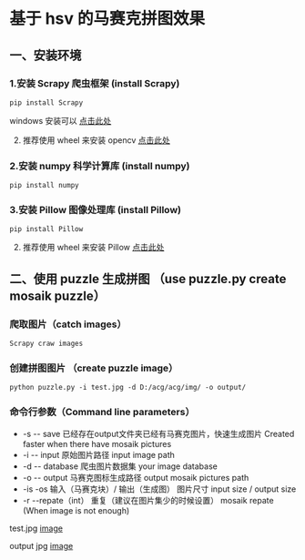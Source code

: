 # 基于 hsv 的马赛克拼图效果

## 一、安装环境

### 1.安装 Scrapy 爬虫框架  (install Scrapy)


`pip install Scrapy`


windows 安装可以 [点击此处]("https://sourceforge.net/projects/pywin32/")



2. 推荐使用 wheel 来安装 opencv [点击此处]("https://www.lfd.uci.edu/~gohlke/pythonlibs/")



### 2.安装 numpy 科学计算库 (install numpy)


`pip install numpy`


### 3.安装 Pillow 图像处理库 (install Pillow)

`pip install Pillow`

2. 推荐使用 wheel 来安装 Pillow [点击此处]("https://www.lfd.uci.edu/~gohlke/pythonlibs/")


## 二、使用 puzzle 生成拼图 （use puzzle.py create mosaik puzzle）

### 爬取图片（catch images）

`Scrapy craw images`

### 创建拼图图片 （create puzzle image）

`python puzzle.py -i test.jpg -d D:/acg/acg/img/ -o output/`

### 命令行参数（Command line parameters）

* -s -- save  已经存在output文件夹已经有马赛克图片，快速生成图片 Created faster when there have  mosaik pictures
* -i -- input 原始图片路径 input image path
* -d -- database 爬虫图片数据集 your image database
* -o -- output 马赛克图标生成路径 output mosaik pictures path
* -is -os 输入（马赛克块）/ 输出（生成图） 图片尺寸  input size / output size
* -r --repate（int） 重复（建议在图片集少的时候设置） mosaik repate (When image is not enough)

test.jpg
[image]("./test.jpg")

output jpg
[image]("./out.jpg)


